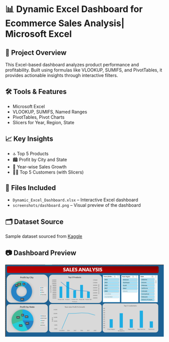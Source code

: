# 📊 Dynamic Excel Dashboard for Ecommerce Sales Analysis| Microsoft Excel

## 📌 Project Overview
This Excel-based dashboard analyzes product performance and profitability. Built using formulas like VLOOKUP, SUMIFS, and PivotTables, it provides actionable insights through interactive filters.

## 🛠️ Tools & Features
- Microsoft Excel
- VLOOKUP, SUMIFS, Named Ranges
- PivotTables, Pivot Charts
- Slicers for Year, Region, State

## 📈 Key Insights
- 🔝 Top 5 Products
- 🏙️ Profit by City and State
- 📆 Year-wise Sales Growth
- 🙋‍♂️ Top 5 Customers (with Slicers)

## 📁 Files Included
- `Dynamic_Excel_Dashboard.xlsx` – Interactive Excel dashboard
- `screenshots/dashboard.png` – Visual preview of the dashboard

## 🗂️ Dataset Source
Sample dataset sourced from [Kaggle](https://www.kaggle.com/)

## 📷 Dashboard Preview
![Dashboard](Screenshot/Dashboard.png)
